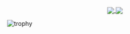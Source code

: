 <div align=center>
  <a href="javascript:void(0)">
    <img align="center" src="https://github-stats.agentbot.xyz/api/top-langs/?username=khasama&theme=dracula&layout=compact">
  </a>
  <a href="javascript:void(0)" align=right>
    <img align="center" src="https://github-stats.agentbot.xyz/api?username=khasama&count_private=true&show_icons=true&theme=dracula">
  </a>
</div>

![trophy](https://github-profile-trophy.vercel.app/?username=khasama&theme=dracula)
